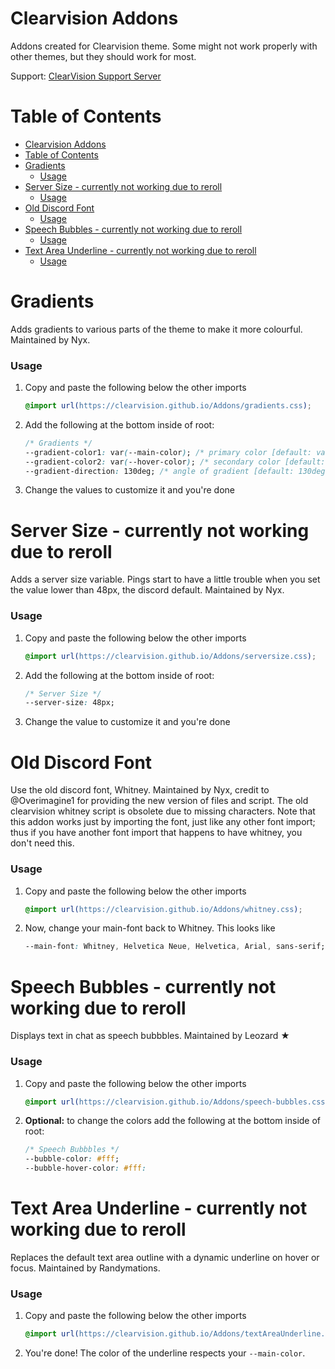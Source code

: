 # Clearvision Addons

Addons created for Clearvision theme. Some might not work properly with other themes, but they should work for most.

Support: [ClearVision Support Server](https://discord.gg/7pNUC9C)

# Table of Contents
- [Clearvision Addons](#clearvision-addons)
- [Table of Contents](#table-of-contents)
- [Gradients](#gradients)
    - [Usage](#usage)
- [Server Size - currently not working due to reroll](#server-size---currently-not-working-due-to-reroll)
    - [Usage](#usage-1)
- [Old Discord Font](#old-discord-font)
    - [Usage](#usage-2)
- [Speech Bubbles - currently not working due to reroll](#speech-bubbles---currently-not-working-due-to-reroll)
    - [Usage](#usage-3)
- [Text Area Underline - currently not working due to reroll](#text-area-underline---currently-not-working-due-to-reroll)
    - [Usage](#usage-4)

# Gradients

Adds gradients to various parts of the theme to make it more colourful. Maintained by Nyx.

### Usage

1.  Copy and paste the following below the other imports

    ```css
    @import url(https://clearvision.github.io/Addons/gradients.css);
    ```

2.  Add the following at the bottom inside of root:

    ```css
    /* Gradients */
    --gradient-color1: var(--main-color); /* primary color [default: var(--main-color) */
    --gradient-color2: var(--hover-color); /* secondary color [default: var(--hover-color) */
    --gradient-direction: 130deg; /* angle of gradient [default: 130deg] */
    ```

3.  Change the values to customize it and you're done

# Server Size - currently not working due to reroll

Adds a server size variable. Pings start to have a little trouble when you set the value lower than 48px, the discord default. Maintained by Nyx.

### Usage

1.  Copy and paste the following below the other imports

    ```css
    @import url(https://clearvision.github.io/Addons/serversize.css);
    ```

2.  Add the following at the bottom inside of root:

    ```css
    /* Server Size */
    --server-size: 48px;
    ```

3.  Change the value to customize it and you're done

# Old Discord Font

Use the old discord font, Whitney. Maintained by Nyx, credit to @Overimagine1 for providing the new version of files and script. The old clearvision whitney script is obsolete due to missing characters. Note that this addon works just by importing the font, just like any other font import; thus if you have another font import that happens to have whitney, you don't need this.

### Usage

1.  Copy and paste the following below the other imports

    ```css
    @import url(https://clearvision.github.io/Addons/whitney.css);
    ``` 

2.  Now, change your main-font back to Whitney. This looks like 

    ```css
    --main-font: Whitney, Helvetica Neue, Helvetica, Arial, sans-serif;
    ```

# Speech Bubbles - currently not working due to reroll

Displays text in chat as speech bubbbles. Maintained by Leozard ★

### Usage

1.  Copy and paste the following below the other imports

    ```css
    @import url(https://clearvision.github.io/Addons/speech-bubbles.css);
    ```

2.  **Optional:** to change the colors add the following at the bottom inside of root:

    ```css
    /* Speech Bubbbles */
    --bubble-color: #fff;
    --bubble-hover-color: #fff:
    ```

# Text Area Underline - currently not working due to reroll

Replaces the default text area outline with a dynamic underline on hover or focus. Maintained by Randymations.

### Usage

1.  Copy and paste the following below the other imports

    ```css
    @import url(https://clearvision.github.io/Addons/textAreaUnderline.css);
    ```

2.  You're done! The color of the underline respects your `--main-color`.
